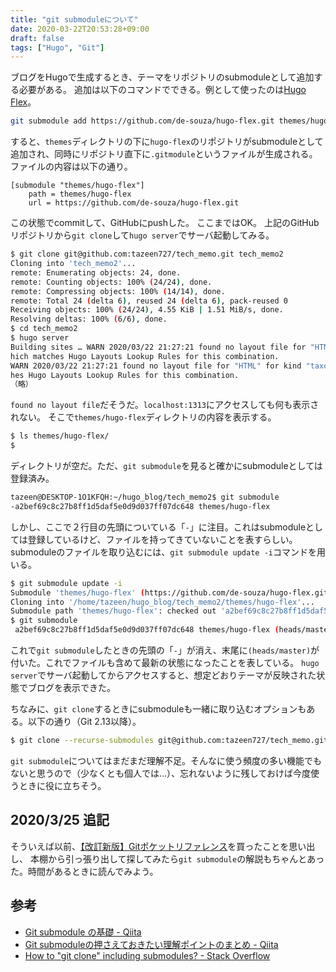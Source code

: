```yaml
---
title: "git submoduleについて"
date: 2020-03-22T20:53:28+09:00
draft: false
tags: ["Hugo", "Git"]
---
```


ブログをHugoで生成するとき、テーマをリポジトリのsubmoduleとして追加する必要がある。
追加は以下のコマンドでできる。例として使ったのは[Hugo Flex](https://themes.gohugo.io/hugo-flex/)。
<!--more-->
```bash
git submodule add https://github.com/de-souza/hugo-flex.git themes/hugo-flex
```
すると、`themes`ディレクトリの下に`hugo-flex`のリポジトリがsubmoduleとして追加され、同時にリポジトリ直下に`.gitmodule`というファイルが生成される。ファイルの内容は以下の通り。
```dark
[submodule "themes/hugo-flex"]
	path = themes/hugo-flex
	url = https://github.com/de-souza/hugo-flex.git
```
この状態でcommitして、GitHubにpushした。
ここまではOK。
上記のGitHubリポジトリから`git clone`して`hugo server`でサーバ起動してみる。
```bash
$ git clone git@github.com:tazeen727/tech_memo.git tech_memo2
Cloning into 'tech_memo2'...
remote: Enumerating objects: 24, done.
remote: Counting objects: 100% (24/24), done.
remote: Compressing objects: 100% (14/14), done.
remote: Total 24 (delta 6), reused 24 (delta 6), pack-reused 0
Receiving objects: 100% (24/24), 4.55 KiB | 1.51 MiB/s, done.
Resolving deltas: 100% (6/6), done.
$ cd tech_memo2
$ hugo server
Building sites … WARN 2020/03/22 21:27:21 found no layout file for "HTML" for kind "page": You should create a template file w
hich matches Hugo Layouts Lookup Rules for this combination.
WARN 2020/03/22 21:27:21 found no layout file for "HTML" for kind "taxonomyTerm": You should create a template file which matc
hes Hugo Layouts Lookup Rules for this combination.
（略）
```
`found no layout file`だそうだ。`localhost:1313`にアクセスしても何も表示されない。
そこで`themes/hugo-flex`ディレクトリの内容を表示する。
```bash
$ ls themes/hugo-flex/
$
```
ディレクトリが空だ。ただ、`git submodule`を見ると確かにsubmoduleとしては登録済み。
```bash
tazeen@DESKTOP-1O1KFQH:~/hugo_blog/tech_memo2$ git submodule
-a2bef69c8c27b8ff1d5daf5e0d9d037ff07dc648 themes/hugo-flex
```
しかし、ここで２行目の先頭についている「`-`」に注目。これはsubmoduleとしては登録しているけど、ファイルを持ってきていないことを表すらしい。
submoduleのファイルを取り込むには、`git submodule update -i`コマンドを用いる。
```bash
$ git submodule update -i
Submodule 'themes/hugo-flex' (https://github.com/de-souza/hugo-flex.git) registered for path 'themes/hugo-flex'
Cloning into '/home/tazeen/hugo_blog/tech_memo2/themes/hugo-flex'...
Submodule path 'themes/hugo-flex': checked out 'a2bef69c8c27b8ff1d5daf5e0d9d037ff07dc648'
$ git submodule
 a2bef69c8c27b8ff1d5daf5e0d9d037ff07dc648 themes/hugo-flex (heads/master)
```
これで`git submodule`したときの先頭の「`-`」が消え、末尾に`(heads/master)`が付いた。これでファイルも含めて最新の状態になったことを表している。
`hugo server`でサーバ起動してからアクセスすると、想定どおりテーマが反映された状態でブログを表示できた。

ちなみに、`git clone`するときにsubmoduleも一緒に取り込むオプションもある。以下の通り（Git 2.13以降）。
```bash
$ git clone --recurse-submodules git@github.com:tazeen727/tech_memo.git tech_memo3
```

`git submodule`についてはまだまだ理解不足。そんなに使う頻度の多い機能でもないと思うので（少なくとも個人では…）、忘れないように残しておけば今度使うときに役に立ちそう。

## 2020/3/25 追記
そういえば以前、[【改訂新版】Gitポケットリファレンス](https://www.amazon.co.jp/dp/4774185930/)を買ったことを思い出し、
本棚から引っ張り出して探してみたら`git submodule`の解説もちゃんとあった。時間があるときに読んでみよう。

## 参考
- [Git submodule の基礎 \- Qiita](https://qiita.com/sotarok/items/0d525e568a6088f6f6bb)
- [Git submoduleの押さえておきたい理解ポイントのまとめ \- Qiita](https://qiita.com/kinpira/items/3309eb2e5a9a422199e9)
- [How to "git clone" including submodules? \- Stack Overflow](https://stackoverflow.com/questions/3796927/how-to-git-clone-including-submodules)
